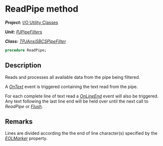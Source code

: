 # ReadPipe method

***Project:*** [I/O Utility Classes](../API.md)

***Unit:*** [_PJPipeFilters_](./PJPipeFilters.md)

***Class:*** [_TPJAnsiSBCSPipeFilter_](./TPJAnsiSBCSPipeFilter.md)

```pascal
procedure ReadPipe;
```

## Description

Reads and processes all available data from the pipe being filtered.

A [_OnText_](./TPJAnsiSBCSPipeFilter-OnText.md) event is triggered containing the text read from the pipe.

For each complete line of text read a [_OnLineEnd_](./TPJAnsiSBCSPipeFilter-OnLineEnd.md) event will also be triggered. Any text following the last line end will be held over until the next call to _ReadPipe_ or [_Flush_](./TPJAnsiSBCSPipeFilter-Flush.md).

## Remarks

Lines are divided according the the end of line character(s) specified by the [_EOLMarker_](./TPJAnsiSBCSPipeFilter-EOLMarker.md) property.
